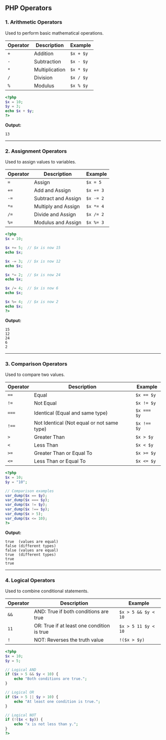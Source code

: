 ## PHP Operators

### 1. Arithmetic Operators
Used to perform basic mathematical operations.

| Operator | Description      | Example         |
|----------|------------------|-----------------|
| `+`      | Addition         | `$x + $y`       |
| `-`      | Subtraction      | `$x - $y`       |
| `*`      | Multiplication   | `$x * $y`       |
| `/`      | Division         | `$x / $y`       |
| `%`      | Modulus          | `$x % $y`       |

```php
<?php
$x = 10;
$y = 3;
echo $x + $y; 
?>
```

**Output:**
```
13
```
---

### 2. Assignment Operators
Used to assign values to variables.

| Operator | Description             | Example          |
|----------|-------------------------|------------------|
| `=`      | Assign                  | `$x = 5`         |
| `+=`     | Add and Assign           | `$x += 3`        |
| `-=`     | Subtract and Assign      | `$x -= 2`        |
| `*=`     | Multiply and Assign      | `$x *= 4`        |
| `/=`     | Divide and Assign        | `$x /= 2`        |
| `%=`     | Modulus and Assign       | `$x %= 3`        |

```php
<?php
$x = 10;

$x += 5;  // $x is now 15
echo $x; 

$x -= 3;  // $x is now 12
echo $x; 

$x *= 2;  // $x is now 24
echo $x; 

$x /= 4;  // $x is now 6
echo $x;

$x %= 4;  // $x is now 2
echo $x;  
?>
```
**Output:**
```
15
12
24
6
2
```
---
### 3. Comparison Operators
Used to compare two values.

| Operator | Description                  | Example          |
|----------|------------------------------|------------------|
| `==`     | Equal                        | `$x == $y`       |
| `!=`     | Not Equal                    | `$x != $y`       |
| `===`    | Identical (Equal and same type) | `$x === $y`      |
| `!==`    | Not Identical (Not equal or not same type) | `$x !== $y` |
| `>`      | Greater Than                 | `$x > $y`        |
| `<`      | Less Than                    | `$x < $y`        |
| `>=`     | Greater Than or Equal To     | `$x >= $y`       |
| `<=`     | Less Than or Equal To        | `$x <= $y`       |

```php
<?php
$x = 10;
$y = "10";

// Comparison examples
var_dump($x == $y);  
var_dump($x === $y);  
var_dump($x != $y);   
var_dump($x !== $y);  
var_dump($x > 5);     
var_dump($x <= 10);  
?>
```

**Output:**
```
true  (values are equal)
false (different types)
false (values are equal)
true  (different types)
true 
true
```
---

### 4. Logical Operators
Used to combine conditional statements.

| Operator | Description                  | Example                |
|----------|------------------------------|------------------------|
| `&&`     | AND: True if both conditions are true | `$x > 5 && $y < 10` |
| `11`     | OR: True if at least one condition is true | `$x > 5 11 $y < 10` |
| `!`      | NOT: Reverses the truth value | `!($x > $y)`          |

```php
<?php
$x = 10;
$y = 5;

// Logical AND
if ($x > 5 && $y < 10) {
    echo "Both conditions are true.";
}

// Logical OR
if ($x > 5 || $y > 10) {
    echo "At least one condition is true.";
}

// Logical NOT
if (!($x < $y)) {
    echo "x is not less than y.";
}
?>
```